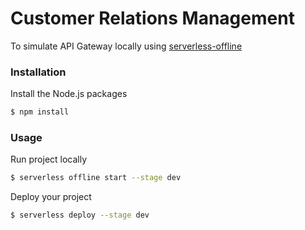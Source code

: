 # Customer Relations Management

To simulate API Gateway locally using [serverless-offline](https://github.com/dherault/serverless-offline)

### Installation

Install the Node.js packages

```bash
$ npm install
```

### Usage

Run project locally

```bash
$ serverless offline start --stage dev
```

Deploy your project

```bash
$ serverless deploy --stage dev
```
